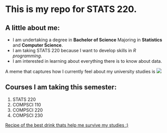 # This is my repo for STATS 220. 

## A little about me:

- I am undertaking a degree in **Bachelor of Science** Majoring in **Statistics** and **Computer Science**.
- I am taking STATS 220 because I want to develop skills in *R programming*.
- I am interested in learning about everything there is to know about data.

A meme that captures how I currently feel about my university studies is ![](https://media.giphy.com/media/W4aKCI7mygvEQ/giphy.gif?cid=ecf05e47m49h9s2krmxlcn8v0fnljqxhnyyvexq1c1p6t9x3&ep=v1_gifs_search&rid=giphy.gif&ct=g)

## Courses I am taking this semester:

1. STATS 220
2.  COMPSCI 110
3.  COMPSCI 220
4.  COMPSCI 230

[Recipe of the best drink thats help me survive my studies :)](https://youtu.be/jh-nxIk5kBM?si=kC0GSdWc52vhYULQ)
